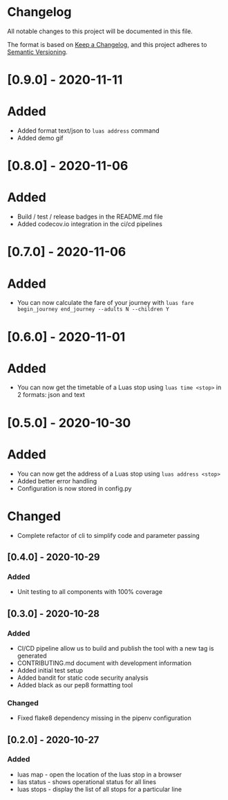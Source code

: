 
# Changelog

All notable changes to this project will be documented in this file.

The format is based on [Keep a Changelog](https://keepachangelog.com/en/1.0.0/),
and this project adheres to [Semantic Versioning](https://semver.org/spec/v2.0.0.html).

# [0.9.0] - 2020-11-11

# Added

- Added format text/json to `luas address` command
- Added demo gif

# [0.8.0] - 2020-11-06

# Added

- Build / test / release badges in the README.md file
- Added codecov.io integration in the ci/cd pipelines

# [0.7.0] - 2020-11-06

# Added

- You can now calculate the fare of your journey with `luas fare begin_journey end_journey --adults N --children Y`

# [0.6.0] - 2020-11-01

# Added

- You can now get the timetable of a Luas stop using `luas time <stop>` in 2 formats: json and text

# [0.5.0] - 2020-10-30

# Added

- You can now get the address of a Luas stop using `luas address <stop>`
- Added better error handling
- Configuration is now stored in config.py

# Changed

- Complete refactor of cli to simplify code and parameter passing

## [0.4.0] - 2020-10-29

### Added

- Unit testing to all components with 100% coverage

## [0.3.0] - 2020-10-28

### Added

- CI/CD pipeline allow us to build and publish the tool with a new tag is generated
- CONTRIBUTING.md document with development information
- Added initial test setup
- Added bandit for static code security analysis
- Added black as our pep8 formatting tool

### Changed

- Fixed flake8 dependency missing in the pipenv configuration

## [0.2.0] - 2020-10-27

### Added

- luas <line> map <stop> - open the location of the luas stop in a browser
- lias <line> status - shows operational status for all lines
- luas <line> stops - display the list of all stops for a particular line